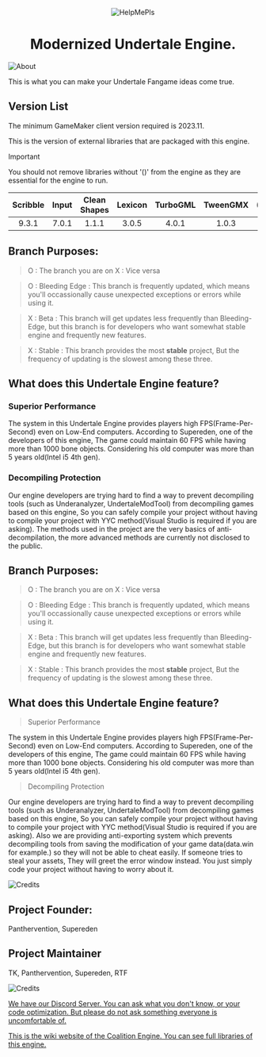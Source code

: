 <p align="center">
  <img src="https://user-images.githubusercontent.com/83257329/226114457-a8702e87-0f37-46a4-8b09-f43b12e9511f.png" alt="HelpMePls">
</p>
<h1 align="center">Modernized Undertale Engine.</h1>
<p align="center">
</p>

![About](https://user-images.githubusercontent.com/83257329/226114468-3823b116-01ae-4941-be38-c6683bd428ea.png)

This is what you can make your Undertale Fangame ideas come true.

## Version List

The minimum GameMaker client version required is 2023.11.

This is the version of external libraries that are packaged with this engine.

> [!IMPORTANT]
> You should not remove libraries without '()' from the engine as they are essential for the engine to run.

| Scribble | Input | Clean Shapes | Lexicon | TurboGML | TweenGMX | (Kawase) |
| :---: | :---: | :---: | :---: | :---: | :---: | :--: |
| 9.3.1 | 7.0.1 | 1.1.1 | 3.0.5 | 4.0.1 | 1.0.3 | 2.0.1 |

## Branch Purposes:

> O : The branch you are on
> X : Vice versa

> O : Bleeding Edge : This branch is frequently updated, which means you'll occassionally cause unexpected exceptions or errors while using it.

> X : Beta : This branch will get updates less frequently than Bleeding-Edge, but this branch is for developers who want somewhat stable engine and frequently new features.

> X : Stable : This branch provides the most **stable** project, But the frequency of updating is the slowest among these three.

## What does this Undertale Engine feature?

### Superior Performance

The system in this Undertale Engine provides players high FPS(Frame-Per-Second) even on Low-End computers. According to Supereden, one of the developers of this engine, The game could maintain 60 FPS while having more than 1000 bone objects. Considering his old computer was more than 5 years old(Intel i5 4th gen).

### Decompiling Protection

Our engine developers are trying hard to find a way to prevent decompiling tools (such as Underanalyzer, UndertaleModTool) from decompiling games based on this engine, So you can safely compile your project without having to compile your project with YYC method(Visual Studio is required if you are asking).
The methods used in the project are the very basics of anti-decompilation, the more advanced methods are currently not disclosed to the public.

## Branch Purposes:

> O : The branch you are on
> X : Vice versa

> O : Bleeding Edge : This branch is frequently updated, which means you'll occassionally cause unexpected exceptions or errors while using it.

> X : Beta : This branch will get updates less frequently than Bleeding-Edge, but this branch is for developers who want somewhat stable engine and frequently new features.

> X : Stable : This branch provides the most **stable** project, But the frequency of updating is the slowest among these three.

## What does this Undertale Engine feature?

> Superior Performance

The system in this Undertale Engine provides players high FPS(Frame-Per-Second) even on Low-End computers. According to Supereden, one of the developers of this engine, The game could maintain 60 FPS while having more than 1000 bone objects. Considering his old computer was more than 5 years old(Intel i5 4th gen).

> Decompiling Protection

Our engine developers are trying hard to find a way to prevent decompiling tools (such as Underanalyzer, UndertaleModTool) from decompiling games based on this engine, So you can safely compile your project without having to compile your project with YYC method(Visual Studio is required if you are asking). Also we are providing anti-exporting system which prevents decompiling tools from saving the modification of your game data(data.win for example.) so they will not be able to cheat easily. If someone tries to steal your assets, They will greet the error window instead. You just simply code your project without having to worry about it.

![Credits](https://user-images.githubusercontent.com/83257329/226114492-749f7f25-9780-4a28-80b2-1bb4bad86e22.png)

## Project Founder:
Panthervention, Supereden

## Project Maintainer
TK, Panthervention, Supereden, RTF

![Credits](https://user-images.githubusercontent.com/83257329/226114582-7fd89d9b-9735-4c2a-9440-4f7df160ff26.png)

[We have our Discord Server. You can ask what you don't know, or your code optimization. But please do not ask something everyone is uncomfortable of.](https://discord.gg/X8N5jkbeZs)

[This is the wiki website of the Coalition Engine. You can see full libraries of this engine.](https://coalitionengine.github.io/Coalition-Engine/)
